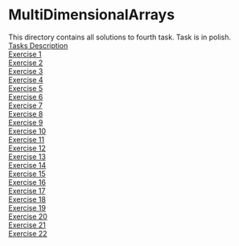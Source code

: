 # MultiDimensionalArrays
This directory contains all solutions to fourth task. Task is in polish.  
<a href="https://github.com/LucasJezap/WDI/tree/master/4.%20MultiDimensionalArrays/cw_02.pdf"> Tasks Description  
<a href="https://github.com/LucasJezap/WDI/tree/master/4.%20MultiDimensionalArrays/Ćw4_1.cpp"> Exercise 1  
<a href="https://github.com/LucasJezap/WDI/tree/master/4.%20MultiDimensionalArrays/Ćw4_2.cpp"> Exercise 2  
<a href="https://github.com/LucasJezap/WDI/tree/master/4.%20MultiDimensionalArrays/Ćw4_3.cpp"> Exercise 3  
<a href="https://github.com/LucasJezap/WDI/tree/master/4.%20MultiDimensionalArrays/Ćw4_4.cpp"> Exercise 4  
<a href="https://github.com/LucasJezap/WDI/tree/master/4.%20MultiDimensionalArrays/Ćw4_5.cpp"> Exercise 5  
<a href="https://github.com/LucasJezap/WDI/tree/master/4.%20MultiDimensionalArrays/Ćw4_6.cpp"> Exercise 6  
<a href="https://github.com/LucasJezap/WDI/tree/master/4.%20MultiDimensionalArrays/Ćw4_7.cpp"> Exercise 7  
<a href="https://github.com/LucasJezap/WDI/tree/master/4.%20MultiDimensionalArrays/Ćw4_8.cpp"> Exercise 8  
<a href="https://github.com/LucasJezap/WDI/tree/master/4.%20MultiDimensionalArrays/Ćw4_9.cpp"> Exercise 9  
<a href="https://github.com/LucasJezap/WDI/tree/master/4.%20MultiDimensionalArrays/Ćw4_10.cpp"> Exercise 10  
<a href="https://github.com/LucasJezap/WDI/tree/master/4.%20MultiDimensionalArrays/Ćw4_11.cpp"> Exercise 11  
<a href="https://github.com/LucasJezap/WDI/tree/master/4.%20MultiDimensionalArrays/Ćw4_12.cpp"> Exercise 12  
<a href="https://github.com/LucasJezap/WDI/tree/master/4.%20MultiDimensionalArrays/Ćw4_13.cpp"> Exercise 13  
<a href="https://github.com/LucasJezap/WDI/tree/master/4.%20MultiDimensionalArrays/Ćw4_14.cpp"> Exercise 14  
<a href="https://github.com/LucasJezap/WDI/tree/master/4.%20MultiDimensionalArrays/Ćw4_15.cpp"> Exercise 15  
<a href="https://github.com/LucasJezap/WDI/tree/master/4.%20MultiDimensionalArrays/Ćw4_16.cpp"> Exercise 16  
<a href="https://github.com/LucasJezap/WDI/tree/master/4.%20MultiDimensionalArrays/Ćw4_17.cpp"> Exercise 17  
<a href="https://github.com/LucasJezap/WDI/tree/master/4.%20MultiDimensionalArrays/Ćw4_18.cpp"> Exercise 18  
<a href="https://github.com/LucasJezap/WDI/tree/master/4.%20MultiDimensionalArrays/Ćw4_19.cpp"> Exercise 19  
<a href="https://github.com/LucasJezap/WDI/tree/master/4.%20MultiDimensionalArrays/Ćw4_20.cpp"> Exercise 20  
<a href="https://github.com/LucasJezap/WDI/tree/master/4.%20MultiDimensionalArrays/Ćw4_21.cpp"> Exercise 21  
<a href="https://github.com/LucasJezap/WDI/tree/master/4.%20MultiDimensionalArrays/Ćw4_22.cpp"> Exercise 22  
